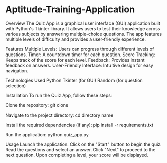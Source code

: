 # Aptitude-Training-Application

Overview
The Quiz App is a graphical user interface (GUI) application built with Python's Tkinter library. It allows users to test their knowledge across various subjects by answering multiple-choice questions. The app features multiple levels of difficulty and provides a user-friendly experience.

Features
Multiple Levels: Users can progress through different levels of questions.
Timer: A countdown timer for each question.
Score Tracking: Keeps track of the score for each level.
Feedback: Provides instant feedback on answers.
User-Friendly Interface: Intuitive design for easy navigation.

Technologies Used
Python
Tkinter (for GUI)
Random (for question selection)

Installation
To run the Quiz App, follow these steps:

Clone the repository:
git clone <url>

Navigate to the project directory:
cd directory name

Install the required dependencies (if any):
pip install -r requirements.txt

Run the application:
python quiz_app.py

Usage
Launch the application.
Click on the "Start" button to begin the quiz.
Read the questions and select an answer.
Click "Next" to proceed to the next question.
Upon completing a level, your score will be displayed.
